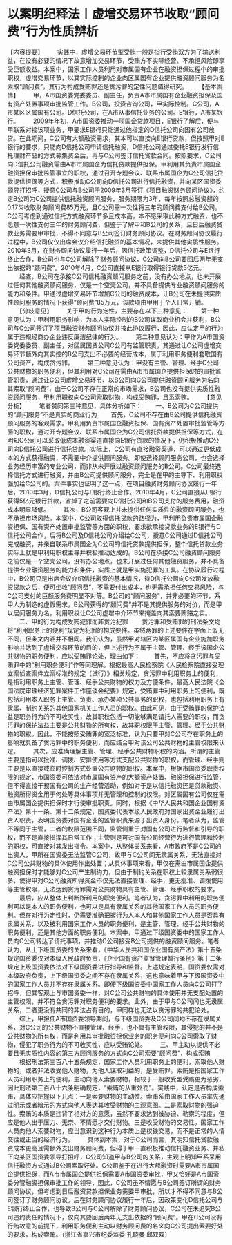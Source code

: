 # 以案明纪释法丨虚增交易环节收取“顾问费”行为性质辨析

【内容提要】
　　实践中，虚增交易环节型受贿一般是指行受贿双方为了输送利益，在没有必要的情况下故意增加交易环节，受贿方不实际经营、不承担风险即享受巨额收益。本案中，国家工作人员利用对市属国有企业在融资担保过程中的审批职权，虚增交易环节，以其实际控制的企业向区属国有企业提供融资顾问服务为名索取“顾问费”，其行为构成受贿罪还是贪污罪的定性问题值得研究。
　　【基本案情】
　　甲，A市国资委党委委员、副主任，负责A市市属国有企业融资担保及国有资产处置事项审批监管工作。B公司，投资咨询公司，甲实际控制。C公司，A市某区区属国有公司。D信托公司，在A市从事信托业务的公司。E银行，A市某银行。
　　2009年年初，A市国资委推动一项国企贷款项目，E银行了解后，便与甲联系对接该项业务，甲要求E银行只能通过他指定的D信托公司向国有公司放贷。在此期间，C公司有大额融资需求，其本可以直接向E银行贷款，但按照甲对E银行的要求，只能向D信托公司申请信托融资，D信托公司通过委托E银行发行信托理财产品的方式募集资金后，再与C公司签订信托贷款合同。按照要求，C公司向D信托公司融资需由A市市属国企为信托贷款提供担保。甲利用其负责市属国企融资担保审批监管事宜的职权，通过召开专题会议、联系市属国企为C公司信托贷款提供担保等方式，积极推动C公司向D信托公司进行信托融资，并向某区国资委领导打招呼，授意C公司与B公司于2009年3月签订《项目融资财务顾问协议》，约定B公司为C公司提供信托融资顾问服务，服务期限为3年，每年按照总融资额的0.17%收取财务顾问费85万元，且C公司需一次性将三年的顾问费支付给B公司。C公司考虑到通过信托方式融资环节多且成本高，本不愿采取此种方式融资，也不愿意一次性支付三年的财务顾问费，但鉴于了解甲和B公司的关系，且日后融资贷款业务需要甲审批，不得不同意与B公司签订财务顾问协议。在财务顾问协议履行过程中，B公司仅仅出席会议介绍信托融资的基本情况，未提供其他实质性服务。2010年3月，在财务顾问协议履行一年后，因信托政策调整，D信托公司与E银行终止合作，B公司也与C公司解除了财务顾问协议，C公司向B公司要回后两年无支出依据的“顾问费”。2010年4月，C公司直接从E银行取得银行贷款5亿元。
　　经查，B公司在承接C公司信托融资顾问服务之前，没有办公地点，也未开展过任何其他融资顾问服务，仅是一个空壳公司，并不具备提供专业融资顾问服务的能力和条件。甲通过虚增交易环节增加C公司的融资成本，让B公司在未提供实质性顾问服务的情况下获得“顾问费”85万元，该款项由甲用于个人日常开销。
　　【分歧意见】
　　关于甲的行为定性，主要存在以下三种意见：
　　第一种意见认为：甲利用职务影响，为本人实际控制的B公司谋取商业机会并获利，B公司与C公司签订了项目融资财务顾问协议并按此协议履行，因此，应认定甲的行为属于违规经商办企业违反廉洁纪律的行为。
　　第二种意见认为：甲作为A市国资委党委委员、副主任，对区属国资公司C公司有监管职责，其通过让C公司虚增交易环节额外向其实控的B公司支出不必要的经营成本，属于利用职务便利套取国有公司资产，构成贪污罪。
　　第三种意见认为：甲没有主管、管理、经手C公司公共财物的职务便利，但其利用对C公司在需由A市市属国企提供担保时的审批监管职责，通过让C公司虚增交易环节、以B公司向C公司提供融资顾问服务为名向其索取“顾问费”，由于C公司不存在正常的市场需求，B公司也没有提供实质性融资顾问服务，甲利用职权向C公司索取财物，构成受贿罪，且系索贿。
　　【意见分析】
　　笔者赞同第三种意见，具体分析如下：
　　一、B公司为C公司提供的“顾问服务”不是真实的商业行为
　　首先，C公司不存在由B公司提供信托融资顾问服务的客观需求。甲利用负责市属国企融资担保、国有资产处置审批监管等方面的职权，通过开专题会议、联系市属国企为C公司信托贷款提供担保等方式，在明知C公司可以采取低成本融资渠道直接向E银行贷款的情况下，仍积极推动C公司向D信托公司进行信托贷款。实际上，C公司有直接融资渠道，可以通过更低成本的方式获得融资，不需要中介提供顾问服务。即使选择顾问服务公司，也会选择业务经历丰富的专业公司，而非从未开展过融资顾问服务的B公司。C公司最终选择信托方式进行融资，并由B公司提供顾问服务，完全是在甲的主导下、利用职权强加给C公司的。案件事实也证明了这一点，在项目融资财务顾问协议履行一年后，2010年3月，D信托公司与E银行终止合作。2010年4月，C公司直接从E银行获得5亿元银行贷款，省掉了之前需要向D信托公司和B公司支付的服务费用，融资成本明显降低。
　　其次，B公司客观上并未提供任何实质性的融资顾问服务，也不承担市场风险。本案中，C公司取得信托贷款的路径为，甲利用负责市属国企融资担保、国有资产处置审批监管等方面的职权，要求欲承接贷款业务的E银行与D信托公司合作，后将B公司及D信托公司介绍给C公司，授意C公司通过D信托公司完成融资，并亲自联系市属国企为C公司的信托贷款提供担保，整个信托贷款业务实际上就是甲利用职权主导并积极推动达成的。B公司在承接C公司融资顾问服务之前仅是一个空壳公司，没有办公地点，也未开展过任何其他融资服务，并不具备提供专业融资服务的能力和条件，实质上就是甲实施犯罪的工具。在协议履行过程中，B公司只是出席会议介绍信托融资的基本情况，待D信托公司向C公司发放融资贷款之后，便可坐收“顾问费”，不需要付出成本，也无需承担任何交易风险，与C公司支付的巨额服务费明显不对等。B公司的“顾问服务”，并非必要的环节，系甲人为制造的虚假需求，B公司获得的“顾问费”并不是其提供服务的对价，而是甲以居间服务为名，利用职权让C公司虚增中介环节来掩盖向其索要贿赂之实。
　　二、甲的行为构成受贿犯罪而非贪污犯罪
　　贪污罪和受贿罪的刑法条文均将“利用职务上的便利”规定为犯罪的构成要件。虽然两罪的上述要件在字面上似无不同，但条文内涵并不相同。我们认为，虽然甲对辖区内某区属国有企业施加职务影响并达到了虚增交易环节的目的，但上述行为不属于主管、管理、经手该国企公共财物的职务便利，应以受贿罪论处，理由如下：
　　首先，不应将贪污罪与受贿罪中的“利用职务便利”作等同理解。根据最高人民检察院《人民检察院直接受理立案侦查案件立案标准的规定（试行）》相关规定，贪污罪中利用职务上的便利，是指利用职务上主管、管理、经手公共财物的权力及方便条件。最高人民法院《全国法院审理经济犯罪案件工作座谈会纪要》规定，受贿罪中利用职务上的便利，既包括利用本人职务上主管、负责、承办某项公共事务的职权，也包括利用职务上有隶属、制约关系的其他国家机关工作人员的职权。由此可见，由于受贿罪的保护法益是职务行为的不可收买性，故其职权包括一切能够满足请托人需要的职权，而贪污罪的保护法益主要是公共财物的所有权，故其职权限于主管、管理、经手公共财物的职权。因此，不能按照受贿罪的宽泛标准，认为只要甲对C公司存在职务上的影响就具备了贪污罪中的职务便利，而应结合甲对该公司公共财物的主管权限来认定。
　　其次，应准确理解主管、管理、经手公共财物职权的内涵。所谓的主管主要是指可以批准、调拨、安排使用等方式支配公共财物的职权，而管理、经手则主要是以直接或临时控制方式处置公共财物的职权。本案中，根据市国资委职责权限的规定，市国资委可依法对市属国有资产的大额资产处置、融资担保进行监管，但不得直接干预国有公司的生产经营活动，例如对于是以信托融资还是贷款融资、融资所得资金用于何处等具体事项并无管理和控制的权限。对区属国有公司仅在需由市属国企提供担保时才行使审批职责。同时，根据《中华人民共和国企业国有资产法》第十一条、第十二条规定，国资委代表本级人民政府对国家出资企业履行出资人职责，表明国资委对国有企业的监管职责来源于出资人身份。笔者认为，监管不等同于主管，二者的权限范围不同，监管侧重于对国有公司进行监督和引导的职权，而不是直接指挥其日常工作；主管则是可对国有公司经营行为进行管理和控制的职权，可直接对其发出指令。本案中，从整体关系来看，A市政府不是C公司的出资人，甲所在国资委无法监管C公司，故甲与C公司间无隶属关系，无法直接对C公司公共财物的具体使用作出处置；从具体事项来看，甲仅在需由市属国企提供融资担保时才能够对C公司产生制约力，但由于制约关系在职权上较隶属关系弱很多，使得甲对C公司融资所得资金不仅无法直接管理、经手，更无批准、调拨使用等主管权限，无法达到贪污罪需对公共财物具有主管、管理、经手职权的要求。
　　最后，应从整体上判断所利用的职务便利。笔者认为，贪污罪中利用的职务便利可以是本人的职务便利，也可以是具有隶属关系的其他国家工作人员的职务便利。但在对行为定性时，仍需要准确把握行为人本人和其他国家工作人员是否具有隶属关系，以及被利用国家工作人员的职务便利，是主管、管理、经手公共财物的职务便利，还是其他方面的职务便利。本案中，甲通过下级国资委中的国家工作人员向C公司转达了请托事项，并推动C公司接受B公司提供的融资顾问服务。笔者认为，从上下级国资委的关系来看，《中华人民共和国企业国有资产法》第十五条规定国资委仅对本级人民政府负责，《企业国有资产监督管理暂行条例》第十二条规定上级国资委依法对下级国资委进行指导和监督。上述规定表明，国资委仅需对本级政府负责，上下级国资委之间不存在隶属关系，这也意味着甲与下级国资委中的国家工作人员并不存在隶属关系。即便下级国资委中国家工作人员向C公司打了招呼，但其客观上与市国资委一样，对C公司公共财物的具体使用并无支配处置的主管权限，并不符合贪污罪对职务便利的要求。此外，由于甲与C公司间也无隶属关系，二者更没有共同的非法占有目的，甲同样也无法以贪污罪的共犯论处。
　　综上，甲担任A市国资委领导期间，与下级国资委及C公司间均不存在隶属关系，对C公司的公共财物不直接管理、经手，也不具有主管权限，其侵犯的并不是公共财物的所有权，而是利用其审批融资担保业务的职务便利向C公司索取了财物，侵犯了职务行为的不可收买性，应以受贿论处。
　　三、甲主动以提供不必要且无实质性内容的第三方顾问服务的方式向C公司索要“顾问费”，构成索贿
　　根据刑法第三百八十五条规定，国家工作人员利用职务上的便利，索取他人财物的，或者非法收受他人财物，为他人谋取利益的，是受贿罪。索贿是指国家工作人员利用职务上的便利，主动向他人索要财物，相较于一般收受型受贿更为恶劣，因此刑法第三百八十六条明确规定，“索贿的从重处罚”。实践中，认定是否构成索贿，具体应把握以下几点：一是索要财物的主动性。索贿系由国家工作人员率先通过明示或者暗示的方式向他人表达其收受财物的主观意图。二是索取财物的强迫性。索贿的本质是违背了相对方的意愿，虽然不要求达到被胁迫、勒索的程度，但应是他人出于压力、无奈、不情愿才交付财物。三是收受财物的交易性。国家工作人员向他人索要财物，应当意识到这种行为本质上是权钱交易，而不是正常的人情交往或正当的经济行为。
　　具体到本案，对于C公司而言，其明知信托贷款融资成本更高且需额外支出财务顾问费，但碍于甲一直积极推动信托融资业务、并私下向某区国资委领导打招呼，C公司知道甲与B公司的关系，主观上明知甲系采用信托融资方式通过B公司索取好处。C公司鉴于在进行大额融资时需要A市市属国企提供担保，而A市市属国企提供担保需要A市国资委审批，甲又恰好是A市国资委分管融资担保审批工作的领导，因此，C公司虽不情愿与B公司签订所谓的财务顾问协议，但考虑到日后融资贷款担保业务需要甲审批，所以才不得不同意与B公司签订了财务顾问协议。后在财务顾问协议履行一年后，因政策变化D信托公司与E银行终止合作，也导致B公司与C公司解除了财务顾问协议，C公司在未追究B公司违约责任的情况下，仅向其要回后两年无支出依据的“顾问费”。甲在C公司没有行贿故意的前提下，利用职务便利主动以财务顾问费的名义向C公司提出索要好处的要求，构成索贿。（浙江省嘉兴市纪委监委 孔晓曼 邱双双）
